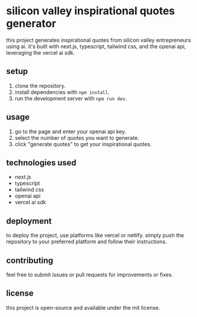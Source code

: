# silicon valley inspirational quotes generator

this project generates inspirational quotes from silicon valley entrepreneurs using ai. it's built with next.js, typescript, tailwind css, and the openai api, leveraging the vercel ai sdk.

## setup

1. clone the repository.
2. install dependencies with `npm install`.
3. run the development server with `npm run dev`.

## usage

1. go to the page and enter your openai api key.
2. select the number of quotes you want to generate.
3. click "generate quotes" to get your inspirational quotes.

## technologies used

- next.js
- typescript
- tailwind css
- openai api
- vercel ai sdk

## deployment

to deploy the project, use platforms like vercel or netlify. simply push the repository to your preferred platform and follow their instructions.

## contributing

feel free to submit issues or pull requests for improvements or fixes.

## license

this project is open-source and available under the mit license.
